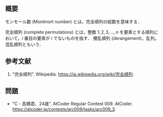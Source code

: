 ## 概要

モンモール数 (Montmort number) とは，完全順列の総数を意味する．

完全順列 (complete permutations) とは，整数 $1,2,3, \ldots, n$ を要素とする順列において，$i$ 番目の要素が $i$ でないものを指す．
攪乱順列 (derangement)，乱列，混乱順列ともいう．


## 参考文献

1. "完全順列". Wikipedia. <https://ja.wikipedia.org/wiki/完全順列>.


## 問題

- "C - 高橋君、24歳". AtCoder Regular Contest 009. AtCoder. <https://atcoder.jp/contests/arc009/tasks/arc009_3>.

